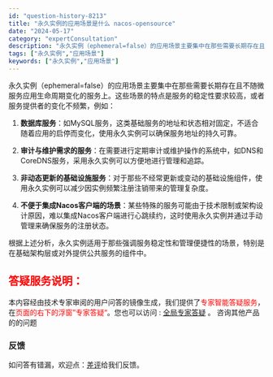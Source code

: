```yaml
---
id: "question-history-8213"
title: "永久实例的应用场景是什么 nacos-opensource"
date: "2024-05-17"
category: "expertConsultation"
description: "永久实例（ephemeral=false）的应用场景主要集中在那些需要长期存在且不随微服务应用生命周期变化的服务上。这些场景的特点是服务的稳定性要求较高，或者服务提供者的变化不频繁，例如：1. **数据库服务**：如MySQL服务，这类基础服务的地址和状态相对固定，不适合随着应用的启停而变化，使用永"
tags: ["永久实例","应用场景"]
keywords: ["永久实例","应用场景"]
---
```


永久实例（ephemeral=false）的应用场景主要集中在那些需要长期存在且不随微服务应用生命周期变化的服务上。这些场景的特点是服务的稳定性要求较高，或者服务提供者的变化不频繁，例如：

1. **数据库服务**：如MySQL服务，这类基础服务的地址和状态相对固定，不适合随着应用的启停而变化，使用永久实例可以确保服务地址的持久可靠。

2. **审计与维护需求的服务**：在需要进行定期审计或维护操作的系统中，如DNS和CoreDNS服务，采用永久实例可以方便地进行管理和追踪。

3. **非动态更新的基础设施服务**：对于那些不经常更新或变动的基础设施组件，使用永久实例可以减少因实例频繁注册注销带来的管理复杂度。

4. **不便于集成Nacos客户端的场景**：某些特殊的服务可能由于技术限制或架构设计原因，难以集成Nacos客户端进行心跳续约，这时使用永久实例并通过手动管理来确保服务的注册状态。

根据上述分析，永久实例适用于那些强调服务稳定性和管理便捷性的场景，特别是在基础架构层或对外提供公共服务的组件中。
## <font color="#FF0000">答疑服务说明：</font> 

本内容经由技术专家审阅的用户问答的镜像生成，我们提供了<font color="#FF0000">专家智能答疑服务</font>，在<font color="#FF0000">页面的右下的浮窗”专家答疑“</font>。您也可以访问 : [全局专家答疑](https://opensource.alibaba.com/chatBot) 。 咨询其他产品的的问题

### 反馈
如问答有错漏，欢迎点：[差评](https://ai.nacos.io/user/feedbackByEnhancerGradePOJOID?enhancerGradePOJOId=13570)给我们反馈。
